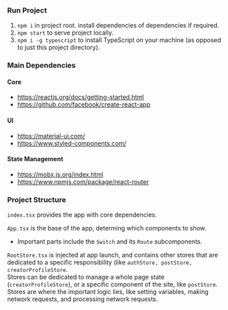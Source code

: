 ### Run Project
1. `npm i` in project root. install dependencies of dependencies if required.
2. `npm start` to serve project locally.
3. `npm i -g typescript` to install TypeScript on your machine (as opposed to just this project directory).

### Main Dependencies
#### Core
* https://reactjs.org/docs/getting-started.html
* https://github.com/facebook/create-react-app
#### UI
* https://material-ui.com/
* https://www.styled-components.com/
#### State Management
* https://mobx.js.org/index.html
* https://www.npmjs.com/package/react-router

### Project Structure
`index.tsx` provides the app with core dependencies.   

`App.tsx` is the base of the app, determing which components to show.  
* Important parts include the `Switch` and its `Route` subcomponents.  

`RootStore.tsx` is injected at app launch, and contains other stores that are dedicated to a specific responsibility (like `authStore, postStore, creatorProfileStore`.  
Stores can be dedicated to manage a whole page state (`creatorProfileStore`), or a specific component of the site, like `postStore`.  
Stores are where the important logic lies, like setting variables, making network requests, and processing network requests.

